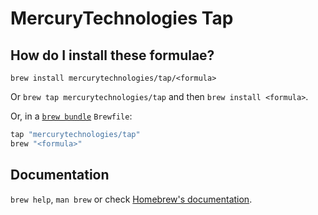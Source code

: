 # MercuryTechnologies Tap

## How do I install these formulae?

`brew install mercurytechnologies/tap/<formula>`

Or `brew tap mercurytechnologies/tap` and then `brew install <formula>`.

Or, in a [`brew bundle`](https://github.com/Homebrew/homebrew-bundle) `Brewfile`:

```ruby
tap "mercurytechnologies/tap"
brew "<formula>"
```

## Documentation

`brew help`, `man brew` or check [Homebrew's documentation](https://docs.brew.sh).
